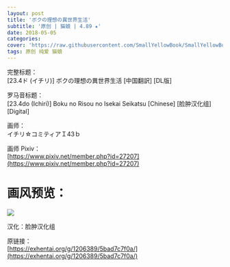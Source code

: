 ```yaml
---
layout: post
title: 'ボクの理想の異世界生活'
subtitle: '原创 | 猫娘 | 4.89 ★'
date: 2018-05-05
categories: 
cover: 'https://raw.githubusercontent.com/SmallYellowBook/SmallYellowBook.github.io/master/image/%E3%83%9C%E3%82%AF%E3%81%AE%E7%90%86%E6%83%B3%E3%81%AE%E7%95%B0%E4%B8%96%E7%95%8C%E7%94%9F%E6%B4%BB.jpg'
tags: 原创 纯爱 猫娘
---
```


完整标题：  
[23.4ド (イチリ)] ボクの理想の異世界生活 [中国翻訳] [DL版]  

罗马音标题：  
[23.4do (Ichiri)] Boku no Risou no Isekai Seikatsu [Chinese] [脸肿汉化组] [Digital]  

画师：  
イチリ☆コミティアＩ43ｂ  

画师 Pixiv：  
[https://www.pixiv.net/member.php?id=27207](https://www.pixiv.net/member.php?id=27207)  

# 画风预览：  
![](https://raw.githubusercontent.com/SmallYellowBook/SmallYellowBook.github.io/master/image/%E3%83%9C%E3%82%AF%E3%81%AE%E7%90%86%E6%83%B3%E3%81%AE%E7%95%B0%E4%B8%96%E7%95%8C%E7%94%9F%E6%B4%BB.jpg)

汉化：脸肿汉化组  

原链接：  
[https://exhentai.org/g/1206389/5bad7c7f0a/](https://exhentai.org/g/1206389/5bad7c7f0a/)  

